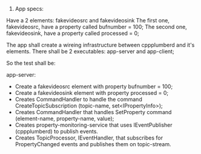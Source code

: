 1. App specs:

Have a 2 elements: fakevideosrc and fakevideosink
The first one, fakevideosrc, have a property called bufnumber = 100;
The second one, fakevideosink, have a property called processed = 0;

The app shall create a wireing infrastructure between cppplumberd and it's elements.
There shall be 2 executables: app-server and app-client;


So the test shall be:

app-server:
- Create a fakevideosrc element with property bufnumber = 100;
- Create a fakevideosink element with property processed = 0;
- Creates CommandHandler to handle the command CreateTopicSubscription (topic-name, set\<IPropertyInfo\>);
- Creates CommandHandler that handles SetProperty command (element-name, property-name, value);
- Creates property-monitoring-service that uses IEventPublisher (cppplumberd) to publish events.
- Creates TopicProcessor, IEventHandler, that subscribes for PropertyChanged events and publishes them on topic-stream.
